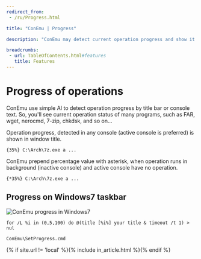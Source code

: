 ```yaml
---
redirect_from:
 - /ru/Progress.html

title: "ConEmu | Progress"

description: "ConEmu may detect current operation progress and show it on the Windows task bar button."

breadcrumbs:
 - url: TableOfContents.html#features
   title: Features
---
```


# Progress of operations

ConEmu use simple AI to detect operation progress by title bar or console text.
So, you'll see current operation status of many programs, such as FAR,
wget, nerocmd, 7-zip, chkdsk, and so on...

Operation progress, detected in any console (active console is preferred)
is shown in window title.

~~~
{35%} C:\Arch\7z.exe a ...
~~~

ConEmu prepend percentage value with asterisk,
when operation runs in background (inactive console)
and active console have no operation.

~~~
{*35%} C:\Arch\7z.exe a ...
~~~


## Progress on Windows7 taskbar

![ConEmu progress in Windows7](/img/ConEmuProgress.png)


```
for /L %i in (0,5,100) do @(title [%i%] your title & timeout /t 1) > nul
```

```
ConEmu\SetProgress.cmd
```

{% if site.url != 'local' %}{% include in_article.html %}{% endif %}
